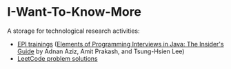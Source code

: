 # I-Want-To-Know-More

A storage for technological research activities:
* [EPI trainings](./epi) ([Elements of Programming Interviews in Java: The Insider's Guide](https://www.amazon.de/s?k=Elements+of+Programming+Interviews%3A+The+Insiders%27+Guide) by Adnan Aziz, Amit Prakash, and Tsung-Hsien Lee)
* [LeetCode problem solutions](./leetcode)
